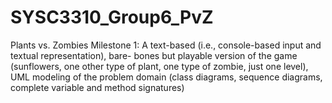 # SYSC3310_Group6_PvZ

Plants vs. Zombies
Milestone 1: A text-based (i.e., console-based input and textual representation), bare- bones but playable version of the game (sunflowers, one other type of plant, one type of zombie, just one level), UML modeling of the problem domain (class diagrams, sequence diagrams, complete variable and method signatures)
